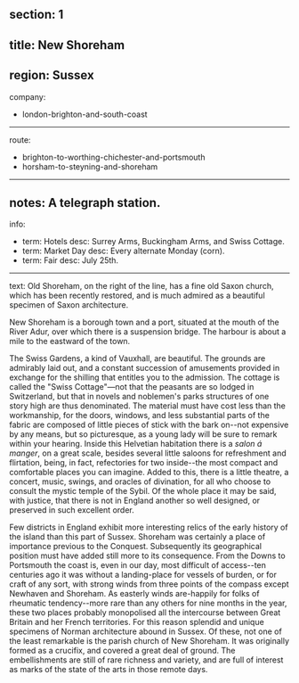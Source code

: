 ﻿section: 1
----
title: New Shoreham
----
region: Sussex
----
company:
- london-brighton-and-south-coast
----
route:
- brighton-to-worthing-chichester-and-portsmouth
- horsham-to-steyning-and-shoreham
----
notes: A telegraph station.
----
info:
- term: Hotels
  desc: Surrey Arms, Buckingham Arms, and Swiss Cottage.
- term: Market Day
  desc: Every alternate Monday (corn).
- term: Fair
  desc: July 25th.
----
text: Old <span class="u-smcp">Shoreham</span>, on the right of the line, has a fine old Saxon church, which has been recently restored, and is much admired as a beautiful specimen of Saxon architecture.

<span class="u-smcp">New Shoreham</span> is a borough town and a port, situated at the mouth of the River Adur, over which there is a suspension bridge. The harbour is about a mile to the eastward of the town.

The <span class="u-smcp">Swiss Gardens</span>, a kind of Vauxhall, are beautiful. The grounds are admirably laid out, and a constant succession of amusements provided in exchange for the shilling that entitles you to the admission. The cottage is called the "Swiss Cottage"—not that the peasants are so lodged in Switzerland, but that in novels and noblemen's parks structures of one story high are thus denominated. The material must have cost less than the workmanship, for the doors, windows, and less substantial parts of the fabric are composed of little pieces of stick with the bark on--not expensive by any means, but so picturesque, as a young lady will be sure to remark within your hearing. Inside this Helvetian habitation there is a *salon á manger*, on a great scale, besides several little saloons for refreshment and flirtation, being, in fact, refectories for two inside--the most compact and comfortable places you can imagine. Added to this, there is a little theatre, a concert, music, swings, and oracles of divination, for all who choose to consult the mystic temple of the Sybil. Of the whole place it may be said, with justice, that there is not in England another so well designed, or preserved in such excellent order.

Few districts in England exhibit more interesting relics of the early history of the island than this part of Sussex. Shoreham was certainly a place of importance previous to the Conquest. Subsequently its geographical position must have added still more to its consequence. From the Downs to Portsmouth the coast is, even in our day, most difficult of access--ten centuries ago it was without a landing-place for vessels of burden, or for craft of any sort, with strong winds from three points of the compass except Newhaven and Shoreham. As easterly winds are-happily for folks of rheumatic tendency--more rare than any others for nine months in the year, these two places probably monopolised all the intercourse between Great Britain and her French territories. For this reason splendid and unique specimens of Norman architecture abound in Sussex. Of these, not one of the least remarkable is the parish church of New Shoreham. It was originally formed as a crucifix, and covered a great deal of ground. The embellishments are still of rare richness and variety, and are full of interest as marks of the state of the arts in those remote days.
